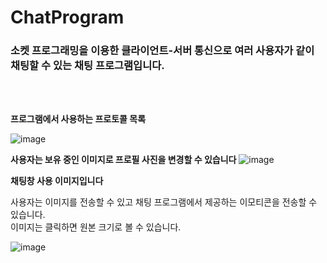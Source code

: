 # ChatProgram

### 소켓 프로그래밍을 이용한 클라이언트-서버 통신으로 여러 사용자가 같이 채팅할 수 있는 채팅 프로그램입니다.


<br>
<br>

__프로그램에서 사용하는 프로토콜 목록__

![image](https://user-images.githubusercontent.com/57720521/193584898-8cb97e88-1302-4f29-b1e4-92f68ab27cd0.png)

__사용자는 보유 중인 이미지로 프로필 사진을 변경할 수 있습니다__
![image](https://user-images.githubusercontent.com/57720521/193585019-7e668e10-330e-4463-908a-c7976dd0dc3a.png)

__채팅창 사용 이미지입니다__

사용자는 이미지를 전송할 수 있고 채팅 프로그램에서 제공하는 이모티콘을 전송할 수 있습니다. <br>
이미지는 클릭하면 원본 크기로 볼 수 있습니다.


![image](https://user-images.githubusercontent.com/57720521/193585184-9b99cf9d-1a14-4e23-9213-91225eb44c91.png)
